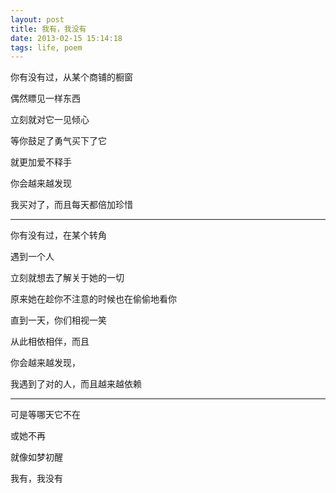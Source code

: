 ```yaml
---
layout: post
title: 我有，我没有
date: 2013-02-15 15:14:18
tags: life, poem
---
```


你有没有过，从某个商铺的橱窗

偶然瞟见一样东西

立刻就对它一见倾心

等你鼓足了勇气买下了它

就更加爱不释手

你会越来越发现

我买对了，而且每天都倍加珍惜

-----------------

你有没有过，在某个转角

遇到一个人

立刻就想去了解关于她的一切

原来她在趁你不注意的时候也在偷偷地看你

直到一天，你们相视一笑

从此相依相伴，而且

你会越来越发现，

我遇到了对的人，而且越来越依赖

-----------------

可是等哪天它不在

或她不再

就像如梦初醒

我有，我没有
